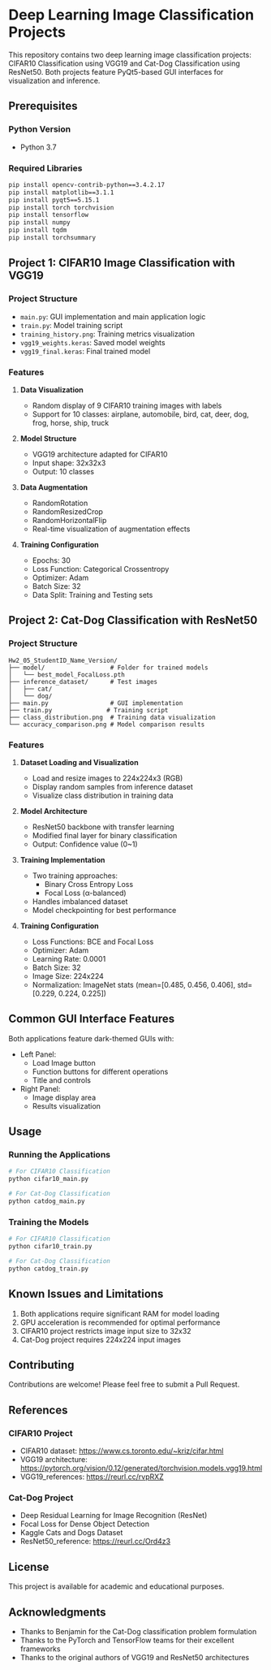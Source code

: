 # Deep Learning Image Classification Projects
This repository contains two deep learning image classification projects: CIFAR10 Classification using VGG19 and Cat-Dog Classification using ResNet50. Both projects feature PyQt5-based GUI interfaces for visualization and inference.

## Prerequisites

### Python Version
- Python 3.7

### Required Libraries
```bash
pip install opencv-contrib-python==3.4.2.17
pip install matplotlib==3.1.1
pip install pyqt5==5.15.1
pip install torch torchvision
pip install tensorflow
pip install numpy
pip install tqdm
pip install torchsummary
```

## Project 1: CIFAR10 Image Classification with VGG19

### Project Structure
- `main.py`: GUI implementation and main application logic
- `train.py`: Model training script
- `training_history.png`: Training metrics visualization
- `vgg19_weights.keras`: Saved model weights
- `vgg19_final.keras`: Final trained model

### Features
1. **Data Visualization**
   - Random display of 9 CIFAR10 training images with labels
   - Support for 10 classes: airplane, automobile, bird, cat, deer, dog, frog, horse, ship, truck

2. **Model Structure**
   - VGG19 architecture adapted for CIFAR10
   - Input shape: 32x32x3
   - Output: 10 classes

3. **Data Augmentation**
   - RandomRotation
   - RandomResizedCrop
   - RandomHorizontalFlip
   - Real-time visualization of augmentation effects

4. **Training Configuration**
   - Epochs: 30
   - Loss Function: Categorical Crossentropy
   - Optimizer: Adam
   - Batch Size: 32
   - Data Split: Training and Testing sets

## Project 2: Cat-Dog Classification with ResNet50

### Project Structure
```
Hw2_05_StudentID_Name_Version/
├── model/                  # Folder for trained models
│   └── best_model_FocalLoss.pth
├── inference_dataset/      # Test images
│   ├── cat/
│   └── dog/
├── main.py                 # GUI implementation
├── train.py               # Training script
├── class_distribution.png  # Training data visualization
└── accuracy_comparison.png # Model comparison results
```

### Features
1. **Dataset Loading and Visualization**
   - Load and resize images to 224x224x3 (RGB)
   - Display random samples from inference dataset
   - Visualize class distribution in training data

2. **Model Architecture**
   - ResNet50 backbone with transfer learning
   - Modified final layer for binary classification
   - Output: Confidence value (0~1)

3. **Training Implementation**
   - Two training approaches:
     - Binary Cross Entropy Loss
     - Focal Loss (α-balanced)
   - Handles imbalanced dataset
   - Model checkpointing for best performance

4. **Training Configuration**
   - Loss Functions: BCE and Focal Loss
   - Optimizer: Adam
   - Learning Rate: 0.0001
   - Batch Size: 32
   - Image Size: 224x224
   - Normalization: ImageNet stats (mean=[0.485, 0.456, 0.406], std=[0.229, 0.224, 0.225])

## Common GUI Interface Features

Both applications feature dark-themed GUIs with:
- Left Panel:
  - Load Image button
  - Function buttons for different operations
  - Title and controls
- Right Panel:
  - Image display area
  - Results visualization

## Usage

### Running the Applications
```bash
# For CIFAR10 Classification
python cifar10_main.py

# For Cat-Dog Classification
python catdog_main.py
```

### Training the Models
```bash
# For CIFAR10 Classification
python cifar10_train.py

# For Cat-Dog Classification
python catdog_train.py
```

## Known Issues and Limitations

1. Both applications require significant RAM for model loading
2. GPU acceleration is recommended for optimal performance
3. CIFAR10 project restricts image input size to 32x32
4. Cat-Dog project requires 224x224 input images

## Contributing

Contributions are welcome! Please feel free to submit a Pull Request.

## References

### CIFAR10 Project
- CIFAR10 dataset: https://www.cs.toronto.edu/~kriz/cifar.html
- VGG19 architecture: https://pytorch.org/vision/0.12/generated/torchvision.models.vgg19.html
- VGG19_references: https://reurl.cc/rvpRXZ

### Cat-Dog Project
- Deep Residual Learning for Image Recognition (ResNet)
- Focal Loss for Dense Object Detection
- Kaggle Cats and Dogs Dataset
- ResNet50_reference: https://reurl.cc/Ord4z3

## License

This project is available for academic and educational purposes.

## Acknowledgments

- Thanks to Benjamin for the Cat-Dog classification problem formulation
- Thanks to the PyTorch and TensorFlow teams for their excellent frameworks
- Thanks to the original authors of VGG19 and ResNet50 architectures
